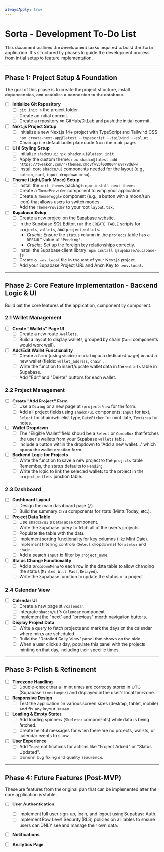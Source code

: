 ```yaml
---
alwaysApply: true
---
```

# Sorta - Development To-Do List

This document outlines the development tasks required to build the Sorta application. It's structured by phases to guide the development process from initial setup to feature implementation.

---

## Phase 1: Project Setup & Foundation

The goal of this phase is to create the project structure, install dependencies, and establish a connection to the database.

-   [ ] **Initialize Git Repository**
    -   [ ] `git init` in the project folder.
    -   [ ] Create an initial commit.
    -   [ ] Create a repository on GitHub/GitLab and push the initial commit.

-   [ ] **Next.js Project Setup**
    -   [ ] Initialize a new Next.js 14+ project with TypeScript and Tailwind CSS: `npx create-next-app@latest --typescript --tailwind --eslint .`
    -   [ ] Clean up the default boilerplate code from the main page.

-   [ ] **UI & Styling Setup**
    -   [ ] Initialize `shadcn/ui`: `npx shadcn-ui@latest init`
    -   [ ] Apply the custom theme: `npx shadcn@latest add https://tweakcn.com/r/themes/cmcyfvy3l000004ju9n78d6kw`
    -   [ ] Install core `shadcn/ui` components needed for the layout (e.g., `button`, `card`, `input`, `dropdown-menu`).

-   [ ] **Theme (Light/Dark Mode) Setup**
    -   [ ] Install the `next-themes` package: `npm install next-themes`
    -   [ ] Create a `ThemeProvider` component to wrap your application.
    -   [ ] Create a `ThemeToggle` component (e.g., a button with a moon/sun icon) that allows users to switch modes.
    -   [ ] Add the `ThemeProvider` to your root `layout.tsx`.    

-   [ ] **Supabase Setup**
    -   [ ] Create a new project on the [Supabase website](https://supabase.com/).
    *   [ ] In the Supabase SQL Editor, run the `CREATE TABLE` scripts for `projects`, `wallets`, and `project_wallets`.
        *   *Crucial:* Ensure the `status` column in the `projects` table has a `DEFAULT` value of `'Pending'`.
        *   *Crucial:* Set up the foreign key relationships correctly.
    -   [ ] Install the Supabase client library: `npm install @supabase/supabase-js`
    -   [ ] Create a `.env.local` file in the root of your Next.js project.
    -   [ ] Add your Supabase Project URL and Anon Key to `.env.local`.

---

## Phase 2: Core Feature Implementation - Backend Logic & UI

Build out the core features of the application, component by component.

### 2.1 Wallet Management
-   [ ] **Create "Wallets" Page UI**
    -   [ ] Create a new route `/wallets`.
    -   [ ] Build a layout to display wallets, grouped by chain (`Card` components would work well).
-   [ ] **Add/Edit Wallet Functionality**
    -   [ ] Create a form (using `shadcn/ui` `Dialog` or a dedicated page) to add a new wallet (fields: `wallet_address`, `chain`).
    -   [ ] Write the function to insert/update wallet data in the `wallets` table in Supabase.
    -   [ ] Add "Edit" and "Delete" buttons for each wallet.

### 2.2 Project Management
-   [ ] **Create "Add Project" Form**
    -   [ ] Use a `Dialog` or a new page at `/projects/new` for the form.
    -   [ ] Add all project fields using `shadcn/ui` components: `Input` for text, `Select` for chain/whitelist type, `DatePicker` for mint date, `Textarea` for notes.
-   [ ] **Wallet Dropdown**
    -   [ ] The "Eligible Wallet" field should be a `Select` or `ComboBox` that fetches the user's wallets from your Supabase `wallets` table.
    -   [ ] Include a button within the dropdown to "Add a new wallet..." which opens the wallet creation form.
-   [ ] **Backend Logic for Projects**
    -   [ ] Write the function to save a new project to the `projects` table. Remember, the status defaults to `Pending`.
    -   [ ] Write the logic to link the selected wallets to the project in the `project_wallets` junction table.

### 2.3 Dashboard
-   [ ] **Dashboard Layout**
    -   [ ] Design the main dashboard page (`/`).
    -   [ ] Build the summary `Card` components for stats (Mints Today, etc.).
-   [ ] **Project Data Table**
    -   [ ] Use `shadcn/ui`'s `DataTable` component.
    -   [ ] Write the Supabase query to fetch all of the user's projects.
    -   [ ] Populate the table with the data.
    -   [ ] Implement sorting functionality for key columns (like Mint Date).
    -   [ ] Implement filtering controls (`Select` dropdowns) for `status` and `chain`.
    -   [ ] Add a search `Input` to filter by `project_name`.
-   [ ] **Status Change Functionality**
    -   [ ] Add a `DropdownMenu` to each row in the data table to allow changing the status (`Minted`, `Will Pass`, `Delayed`).
    -   [ ] Write the Supabase function to update the status of a project.

### 2.4 Calendar View
-   [ ] **Calendar UI**
    -   [ ] Create a new page at `/calendar`.
    -   [ ] Integrate `shadcn/ui`'s `Calendar` component.
    -   [ ] Implement the "next" and "previous" month navigation buttons.
-   [ ] **Display Project Data**
    -   [ ] Write a query to fetch projects and mark the days on the calendar where mints are scheduled.
    -   [ ] Build the "Detailed Daily View" panel that shows on the side.
    -   [ ] When a user clicks a day, populate this panel with the projects minting on that day, including their specific times.

---

## Phase 3: Polish & Refinement
-   [ ] **Timezone Handling**
    -   [ ] Double-check that all mint times are correctly stored in UTC (Supabase `timestamptz`) and displayed in the user's local timezone.
-   [ ] **Responsive Design**
    -   [ ] Test the application on various screen sizes (desktop, tablet, mobile) and fix any layout issues.
-   [ ] **Loading & Empty States**
    -   [ ] Add loading spinners (`Skeleton` components) while data is being fetched.
    -   [ ] Create helpful messages for when there are no projects, wallets, or calendar events to show.
-   [ ] **User Experience**
    -   [ ] Add `Toast` notifications for actions like "Project Added" or "Status Updated".
    -   [ ] General bug fixing and quality assurance.

---

## Phase 4: Future Features (Post-MVP)

These are features from the original plan that can be implemented after the core application is stable.

-   [ ] **User Authentication**
    -   [ ] Implement full user sign-up, login, and logout using Supabase Auth.
    -   [ ] Implement Row Level Security (RLS) policies on all tables to ensure users can ONLY see and manage their own data.
-   [ ] **Notifications**
-   [ ] **Analytics Page**

